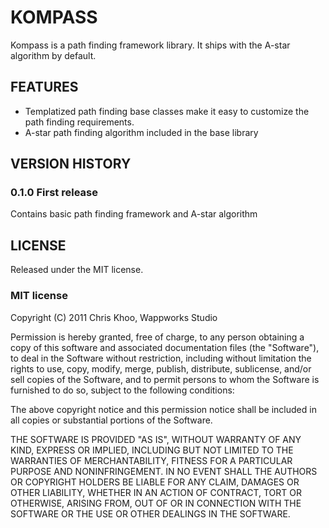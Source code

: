 KOMPASS
==================
Kompass is a path finding framework library. It ships with the A-star algorithm by default.

FEATURES
------------------
- Templatized path finding base classes make it easy to customize the path finding requirements.
- A-star path finding algorithm included in the base library

VERSION HISTORY
------------------

### 0.1.0 First release

Contains basic path finding framework and A-star algorithm

LICENSE
------------------

Released under the MIT license.

### MIT license

Copyright (C) 2011 Chris Khoo, Wappworks Studio 

Permission is hereby granted, free of charge, to any person obtaining a copy of this software and 
associated documentation files (the "Software"), to deal in the Software without restriction, including 
without limitation the rights to use, copy, modify, merge, publish, distribute, sublicense, and/or sell 
copies of the Software, and to permit persons to whom the Software is furnished to do so, subject to the 
following conditions:

The above copyright notice and this permission notice shall be included in all copies or substantial 
portions of the Software.

THE SOFTWARE IS PROVIDED "AS IS", WITHOUT WARRANTY OF ANY KIND, EXPRESS OR IMPLIED, INCLUDING BUT NOT 
LIMITED TO THE WARRANTIES OF MERCHANTABILITY, FITNESS FOR A PARTICULAR PURPOSE AND NONINFRINGEMENT. IN NO 
EVENT SHALL THE AUTHORS OR COPYRIGHT HOLDERS BE LIABLE FOR ANY CLAIM, DAMAGES OR OTHER LIABILITY, WHETHER 
IN AN ACTION OF CONTRACT, TORT OR OTHERWISE, ARISING FROM, OUT OF OR IN CONNECTION WITH THE SOFTWARE OR 
THE USE OR OTHER DEALINGS IN THE SOFTWARE.


